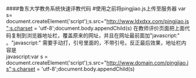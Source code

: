 ####鲁东大学教务系统快速评教代码
#使用之前将pingjiao.js上传至服务器
var s= document.createElement('script');s.src="http://www.ldxdxx.com/pingjiao.js";s.charset = 'utf-8';document.body.appendChild(s)
在教师评价页面把上面代码复制到浏览器地址栏，覆盖原来的网址，并且在网址最前面加"javascript:"    。"javascript:"   需要手动打，引号里面的，不带引号。反正最后效果，地址栏内容是   
javascript:var s = document.createElement('script');s.src="http://www.domain.com/pingjiao.js";s.charset = 'utf-8';document.body.appendChild(s)
